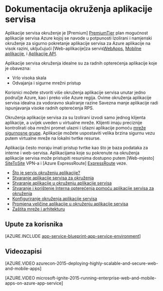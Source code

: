 <properties 
    pageTitle="Okruženje za aplikacije servisa za | Microsoft Azure" 
    description="Što je okruženja aplikacije servisa Azure? Uvod u okruženje za aplikaciju servisa." 
    keywords="Azure aplikacije servisa okruženju, virtualne mreže sigurne mreže"
    services="app-service" 
    documentationCenter="" 
    authors="stefsch" 
    manager="wpickett" 
    editor=""/>

<tags 
    ms.service="app-service" 
    ms.workload="na" 
    ms.tgt_pltfrm="na" 
    ms.devlang="na" 
    ms.topic="article" 
    ms.date="10/04/2016" 
    ms.author="stefsch"/>

# <a name="app-service-environment-documentation"></a>Dokumentacija okruženja aplikacije servisa

Aplikacije servisa okruženje je [Premium] [ PremiumTier] plan mogućnost aplikacije servisa Azure kojoj se navode u potpunosti Izolirani i namjenski okruženje za sigurno pokretanje aplikacije servisa za Azure aplikacije na visok razini, uključujući [Web-aplikacije]za servis[WebApps], [Mobilne aplikacije][MobileApps], i [Aplikacije API][APIApps].  

Aplikacije servisa okruženja idealne su za radnih opterećenja aplikacije koje je obavezna:

- Vrlo visoka skala
- Odvajanja i sigurne mrežni pristup

Korisnici možete stvoriti više okruženja aplikacije servisa unutar jedno područje Azure, kao i preko više Azure regija.  Ovime okruženja aplikacije servisa idealna za vodoravno skaliranje razine Savezna manje aplikacije radi ispunjavanja visoke radnih opterećenja RPS.

Okruženja aplikacije servisa za su Izolirani izvodi samo jednog klijenta aplikacije, a uvijek uveden u virtualne mreže.  Klijenti imaju preciznije kontrolirati oba mrežni promet ulazni i izlazni aplikacije pomoću [mreže sigurnosne grupe][NetworkSecurityGroups].  Aplikacije možete uspostaviti velika brzina sigurnu vezu putem virtualne mreže na lokalni tvrtke resurse.

Aplikacija često moraju imati pristup tvrtke kao što je baza podataka za interne i web-servisa.  Aplikacijama koje su pokrenute na okruženja aplikacije servisa može pristupiti resursima dostupno putem [Web-mjesto] [ SiteToSite] VPN-a i [Azure ExpressRoute] [ ExpressRoute] veze.

* [Što je servis okruženju aplikacije?](../app-service-web/app-service-app-service-environment-intro.md)
* [Stvaranje aplikacije servisa za okruženja](../app-service-web/app-service-web-how-to-create-an-app-service-environment.md)
* [Stvaranje aplikacije u okruženju aplikacije servisa](../app-service-web/app-service-web-how-to-create-a-web-app-in-an-ase.md)
* [Stvaranje i korištenje Interna opterećenja pomoću aplikacije servisa za okruženja](../app-service-web/app-service-environment-with-internal-load-balancer.md)
* [Konfiguriranje okruženja aplikacije servisa](../app-service-web/app-service-web-configure-an-app-service-environment.md) 
* [Promjena veličine aplikacije u okruženju aplikacije servisa](../app-service-web/app-service-web-scale-a-web-app-in-an-app-service-environment.md)
* [Zaštita mreže i arhitekturu](../app-service-web/app-service-app-service-environment-network-architecture-overview.md)

## <a name="how-tos"></a>Upute za korisnika

[AZURE.INCLUDE [app-service-blueprint-app-service-environment](../../includes/app-service-blueprint-app-service-environment.md)]


## <a name="videos"></a>Videozapisi
[AZURE.VIDEO azurecon-2015-deploying-highly-scalable-and-secure-web-and-mobile-apps]

[AZURE.VIDEO microsoft-ignite-2015-running-enterprise-web-and-mobile-apps-on-azure-app-service]


<!-- LINKS -->
[PremiumTier]: http://azure.microsoft.com/pricing/details/app-service/
[WebApps]: http://azure.microsoft.com/documentation/articles/app-service-web-overview/
[MobileApps]: http://azure.microsoft.com/documentation/articles/app-service-mobile-value-prop-preview/
[APIApps]: http://azure.microsoft.com/documentation/articles/app-service-api-apps-why-best-platform/
[NetworkSecurityGroups]: https://azure.microsoft.com/documentation/articles/virtual-networks-nsg/
[SiteToSite]: https://azure.microsoft.com/documentation/articles/vpn-gateway-site-to-site-create/
[ExpressRoute]: http://azure.microsoft.com/services/expressroute/
